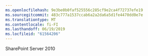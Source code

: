 ```yaml
---
ms.openlocfilehash: 9e3be0b0faf525556c285cf9e2ca4f72737efe19
ms.sourcegitcommit: 483c777a1537ccab6a2a2da6a5d1fe4470dd0e7e
ms.translationtype: MT
ms.contentlocale: fi-FI
ms.lasthandoff: 06/19/2019
ms.locfileid: "61564206"
---
```

SharePoint Server 2010